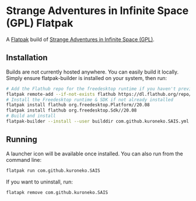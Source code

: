 # Strange Adventures in Infinite Space (GPL) Flatpak

A [Flatpak](https://flatpak.org) build of [Strange Adventures in Infinite Space (GPL)](https://github.com/kuroneko/sais).

## Installation

Builds are not currently hosted anywhere. You can easily build it locally. Simply ensure flatpak-builder is installed on your system, then run:

```bash
# Add the Flathub repo for the freedesktop runtime if you haven't previously
flatpak remote-add --if-not-exists flathub https://dl.flathub.org/repo/flathub.flatpakrepo
# Install the Freedesktop runtime & SDK if not already installed
flatpak install flathub org.freedesktop.Platform//20.08
flatpak install flathub org.freedesktop.Sdk//20.08
# Build and install
flatpak-builder --install --user builddir com.github.kuroneko.SAIS.yml --force-clean
```
## Running

A launcher icon will be available once installed. You can also run from the command line:

```bash
flatpak run com.github.kuroneko.SAIS
```

If you want to uninstall, run:

```bash
flatapk remove com.github.kuroneko.SAIS
